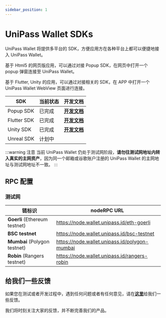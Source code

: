 ```yaml
---
sidebar_position: 1
---
```


# UniPass Wallet SDKs

UniPass Wallet 将提供多平台的 SDK，方便应用方在各种平台上都可以便捷地接入 UniPass Wallet。

基于 Html5 的网页版应用，可以通过对接 Popup SDK，在网页中打开一个 popup 弹窗连接至 UniPass Wallet。

基于 Flutter, Unity 的应用，可以通过对接相关的 SDK，在 APP 中打开一个 UniPass Wallet WebView 页面进行连接。


| SDK | 当前状态 | 开发文档 |
| --- | --- | --- | 
| Popup SDK | 已完成 | [**开发文档**](./popup-sdk/01-quick-start.md) |
| Flutter SDK | 已完成 | [**开发文档**](./flutter-sdk/01-quick-start.md) |
| Unity SDK | 已完成 | [**开发文档**](./unity-sdk/01-quick-start.md) |
| Unreal SDK| 计划中 | |


:::warning 注意
当前 UniPass Wallet 仍处于测试网阶段，**请勿往测试网地址内转入真实的主网资产**，因为同一个邮箱或谷歌账户注册的 UniPass Wallet 的主网地址与测试网地址不一致。
:::

## RPC 配置

### 测试网

| 链标识  | nodeRPC URL  |
|---|---|
| **Goerli** (Ethereum testnet)| https://node.wallet.unipass.id/eth-goerli |
| **BSC testnet** | https://node.wallet.unipass.id/bsc-testnet |
| **Mumbai** (Polygon testnet)| https://node.wallet.unipass.id/polygon-mumbai |
| **Robin** (Rangers testnet)| https://node.wallet.unipass.id/rangers-robin |


## 给我们一些反馈

如果您在测试或者开发过程中，遇到任何问题或者有任何意见，请在[**这里**](https://unipass.canny.io/feedback)给我们一些反馈。

我们将时刻关注大家的反馈，并不断完善我们的产品。